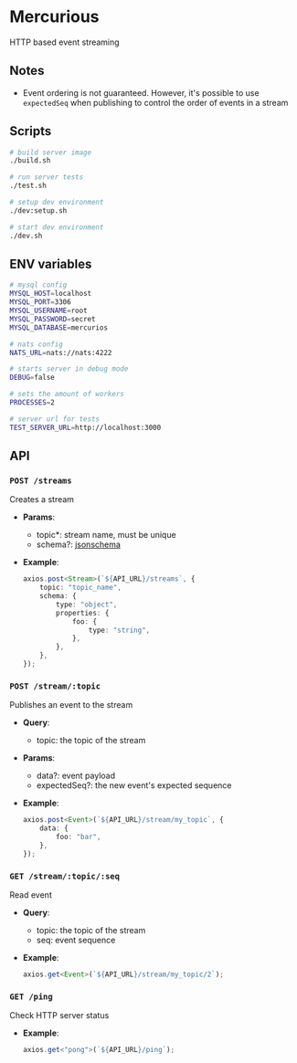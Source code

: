 # Mercurious

HTTP based event streaming

## Notes

-   Event ordering is not guaranteed. However, it's possible to use `expectedSeq` when publishing to control the order of events in a stream

## Scripts

```sh
# build server image
./build.sh

# run server tests
./test.sh

# setup dev environment
./dev:setup.sh

# start dev environment
./dev.sh
```

## ENV variables

```sh
# mysql config
MYSQL_HOST=localhost
MYSQL_PORT=3306
MYSQL_USERNAME=root
MYSQL_PASSWORD=secret
MYSQL_DATABASE=mercurios

# nats config
NATS_URL=nats://nats:4222

# starts server in debug mode
DEBUG=false

# sets the amount of workers
PROCESSES=2

# server url for tests
TEST_SERVER_URL=http://localhost:3000
```

## API

### `POST /streams`

Creates a stream

-   **Params**:

    -   topic\*: stream name, must be unique
    -   schema?: [jsonschema](https://github.com/tdegrunt/jsonschema)

-   **Example**:
    ```ts
    axios.post<Stream>(`${API_URL}/streams`, {
        topic: "topic_name",
        schema: {
            type: "object",
            properties: {
                foo: {
                    type: "string",
                },
            },
        },
    });
    ```

### `POST /stream/:topic`

Publishes an event to the stream

-   **Query**:

    -   topic: the topic of the stream

-   **Params**:

    -   data?: event payload
    -   expectedSeq?: the new event's expected sequence

-   **Example**:
    ```ts
    axios.post<Event>(`${API_URL}/stream/my_topic`, {
        data: {
            foo: "bar",
        },
    });
    ```

### `GET /stream/:topic/:seq`

Read event

-   **Query**:

    -   topic: the topic of the stream
    -   seq: event sequence

-   **Example**:
    ```ts
    axios.get<Event>(`${API_URL}/stream/my_topic/2`);
    ```

### `GET /ping`

Check HTTP server status

-   **Example**:
    ```ts
    axios.get<"pong">(`${API_URL}/ping`);
    ```

